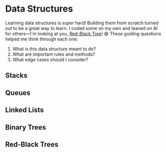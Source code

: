 # Data Structures

Learning data structures is *super* hard! Building them from scratch turned out to be a great way to learn. I coded some on my own and leaned on AI for others—I'm looking at you, [Red-Black Tree](https://github.com/barronbytes/learning-to-code/blob/main/data-structures-and-algorithms/data-structures/my_red_black_tree.py)! 😅 These guiding questions helped me think through each one:

1. What is this data structure meant to do?
2. What are important rules and methods?
3. What edge cases should I consider?

## Stacks

## Queues

## Linked Lists

## Binary Trees

## Red-Black Trees